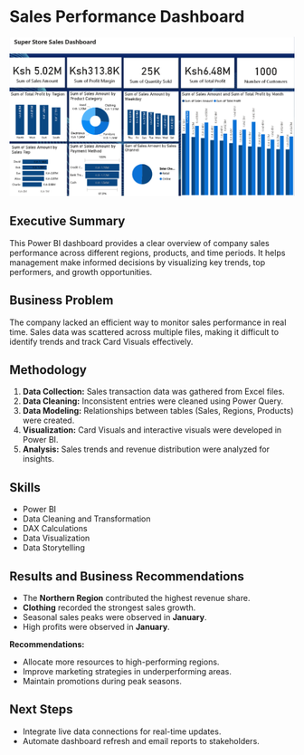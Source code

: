 # Sales Performance Dashboard
![Dashboard Preview](./Super%20Store%20Sales%20Dashboard%202.png)


## Executive Summary
This Power BI dashboard provides a clear overview of company sales performance across different regions, products, and time periods. It helps management make informed decisions by visualizing key trends, top performers, and growth opportunities.

## Business Problem
The company lacked an efficient way to monitor sales performance in real time. Sales data was scattered across multiple files, making it difficult to identify trends and track Card Visuals effectively.

## Methodology
1. **Data Collection:** Sales transaction data was gathered from Excel files.  
2. **Data Cleaning:** Inconsistent entries were cleaned using Power Query.  
3. **Data Modeling:** Relationships between tables (Sales, Regions, Products) were created.  
4. **Visualization:** Card Visuals and interactive visuals were developed in Power BI.  
5. **Analysis:** Sales trends and revenue distribution were analyzed for insights.

## Skills
- Power BI  
- Data Cleaning and Transformation  
- DAX Calculations  
- Data Visualization  
- Data Storytelling  

## Results and Business Recommendations
- The **Northern Region** contributed the highest revenue share.  
- **Clothing** recorded the strongest sales growth.  
- Seasonal sales peaks were observed in **January**.
- High profits were observed in **January**.

**Recommendations:**  
- Allocate more resources to high-performing regions.  
- Improve marketing strategies in underperforming areas.  
- Maintain promotions during peak seasons.

## Next Steps
- Integrate live data connections for real-time updates.  
- Automate dashboard refresh and email reports to stakeholders.
